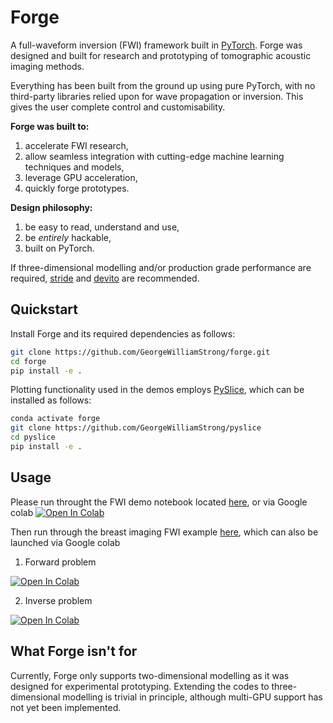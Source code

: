 # Forge

A full-waveform inversion (FWI) framework built in [PyTorch](https://pytorch.org/). Forge was designed and built for research and prototyping of tomographic acoustic imaging methods.

Everything has been built from the ground up using pure PyTorch, with no third-party libraries relied upon for wave propagation or inversion. This gives the user complete control and customisability.

**Forge was built to:**
1. accelerate FWI research,
2. allow seamless integration with cutting-edge machine learning techniques and models,
4. leverage GPU acceleration,
5. quickly forge prototypes.

**Design philosophy:**
1. be easy to read, understand and use,
2. be *entirely* hackable,
3. built on PyTorch.

If three-dimensional modelling and/or production grade performance are required, [stride](https://www.stride.codes/) and [devito](https://www.devitoproject.org/) are recommended.

## Quickstart

Install Forge and its required dependencies as follows:
```sh
git clone https://github.com/GeorgeWilliamStrong/forge.git
cd forge
pip install -e .
```

Plotting functionality used in the demos employs [PySlice](https://github.com/GeorgeWilliamStrong/pyslice), which can be installed as follows:

```sh
conda activate forge
git clone https://github.com/GeorgeWilliamStrong/pyslice
cd pyslice
pip install -e .
```

## Usage

Please run throught the FWI demo notebook located [here](https://github.com/GeorgeWilliamStrong/forge/blob/main/examples/forge-demo.ipynb), or via Google colab <a target="_blank" href="https://colab.research.google.com/github/GeorgeWilliamStrong/forge/blob/dev-refactor/examples/forge-demo.ipynb">
  <img src="https://colab.research.google.com/assets/colab-badge.svg" alt="Open In Colab"/>
</a>

Then run through the breast imaging FWI example [here](https://github.com/GeorgeWilliamStrong/forge/tree/main/examples/breast2D), which can also be launched via Google colab

1. Forward problem <a target="_blank" href="https://colab.research.google.com/github/GeorgeWilliamStrong/forge/blob/main/examples/breast2D/forward.ipynb">
  <img src="https://colab.research.google.com/assets/colab-badge.svg" alt="Open In Colab"/>
</a>

2. Inverse problem <a target="_blank" href="https://colab.research.google.com/github/GeorgeWilliamStrong/forge/blob/main/examples/breast2D/inverse.ipynb">
  <img src="https://colab.research.google.com/assets/colab-badge.svg" alt="Open In Colab"/>
</a>

## What Forge isn't for
Currently, Forge only supports two-dimensional modelling as it was designed for experimental prototyping. Extending the codes to three-dimensional modelling is trivial in principle, although multi-GPU support has not yet been implemented.
